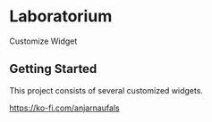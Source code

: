 # Laboratorium

Customize Widget

## Getting Started

This project consists of several customized widgets.

https://ko-fi.com/anjarnaufals

